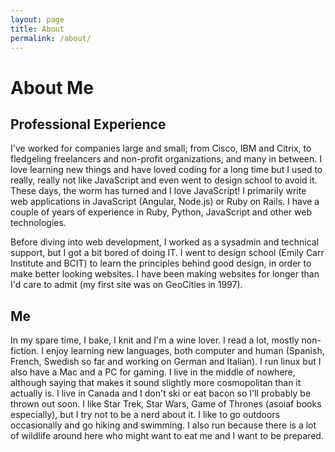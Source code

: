 ```yaml
---
layout: page
title: About
permalink: /about/
---
```



<h1>About Me</h1>

<h2>Professional Experience</h2>

<p>I've worked for companies large and small; from Cisco, IBM and Citrix, to fledgeling freelancers and non-profit organizations, and many in between. I love learning new things and have loved coding for a long time but I used to really, really not like JavaScript and even went to design school to avoid it. These days, the worm has turned and I love JavaScript! I primarily write web applications in JavaScript (Angular, Node.js) or Ruby on Rails. I have a couple of years of experience in Ruby, Python, JavaScript and other web technologies.</p>

<p>Before diving into web development, I worked as a sysadmin and technical support, but I got a bit bored of doing IT. I went to design school (Emily Carr Institute and BCIT) to learn the principles behind good design, in order to make better looking websites. I have been making websites for longer than I'd care to admit (my first site was on GeoCities in 1997). </p>

<h2>Me</h2>

<p>In my spare time, I bake, I knit and I'm a wine lover. I read a lot, mostly non-fiction. I enjoy learning new languages, both computer and human (Spanish, French, Swedish so far and working on German and Italian). I run linux but I also have a Mac and a PC for gaming. I live in the middle of nowhere, although saying that makes it sound slightly more cosmopolitan than it actually is. I live in Canada and I don't ski or eat bacon so I'll probably be thrown out soon. I like Star Trek, Star Wars, Game of Thrones (asoiaf books especially), but I try not to be a nerd about it. I like to go outdoors occasionally and go hiking and swimming. I also run because there is a lot of wildlife around here who might want to eat me and I want to be prepared.</p>
